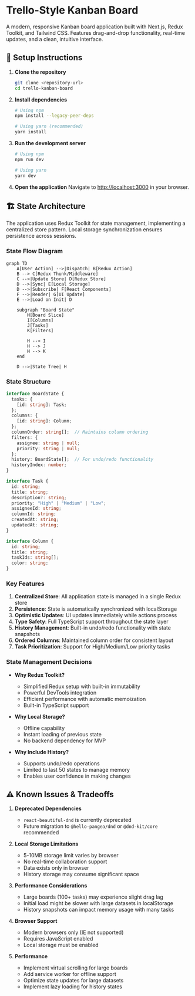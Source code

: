 # Trello-Style Kanban Board

A modern, responsive Kanban board application built with Next.js, Redux Toolkit, and Tailwind CSS. Features drag-and-drop functionality, real-time updates, and a clean, intuitive interface.

## 🚀 Setup Instructions

1. **Clone the repository**
   ```bash
   git clone <repository-url>
   cd trello-kanban-board
   ```

2. **Install dependencies**
   ```bash
   # Using npm
   npm install --legacy-peer-deps

   # Using yarn (recommended)
   yarn install
   ```

3. **Run the development server**
   ```bash
   # Using npm
   npm run dev

   # Using yarn
   yarn dev
   ```

4. **Open the application**
   Navigate to [http://localhost:3000](http://localhost:3000) in your browser.

## 🏗️ State Architecture

The application uses Redux Toolkit for state management, implementing a centralized store pattern. Local storage synchronization ensures persistence across sessions.

### State Flow Diagram

```mermaid
graph TD
    A[User Action] -->|Dispatch| B[Redux Action]
    B --> C[Redux Thunk/Middleware]
    C -->|Update Store| D[Redux Store]
    D -->|Sync| E[Local Storage]
    D -->|Subscribe| F[React Components]
    F -->|Render| G[UI Update]
    E -->|Load on Init| D
    
    subgraph "Board State"
        H[Board Slice]
        I[Columns]
        J[Tasks]
        K[Filters]
        
        H --> I
        H --> J
        H --> K
    end
    
    D -->|State Tree| H
```

### State Structure

```typescript
interface BoardState {
  tasks: {
    [id: string]: Task;
  };
  columns: {
    [id: string]: Column;
  };
  columnOrder: string[];  // Maintains column ordering
  filters: {
    assignee: string | null;
    priority: string | null;
  };
  history: BoardState[];  // For undo/redo functionality
  historyIndex: number;
}

interface Task {
  id: string;
  title: string;
  description?: string;
  priority: "High" | "Medium" | "Low";
  assigneeId: string;
  columnId: string;
  createdAt: string;
  updatedAt: string;
}

interface Column {
  id: string;
  title: string;
  taskIds: string[];
  color: string;
}
```

### Key Features

1. **Centralized Store**: All application state is managed in a single Redux store
2. **Persistence**: State is automatically synchronized with localStorage
3. **Optimistic Updates**: UI updates immediately while actions process
4. **Type Safety**: Full TypeScript support throughout the state layer
5. **History Management**: Built-in undo/redo functionality with state snapshots
6. **Ordered Columns**: Maintained column order for consistent layout
7. **Task Prioritization**: Support for High/Medium/Low priority tasks

### State Management Decisions

- **Why Redux Toolkit?**
  - Simplified Redux setup with built-in immutability
  - Powerful DevTools integration
  - Efficient performance with automatic memoization
  - Built-in TypeScript support

- **Why Local Storage?**
  - Offline capability
  - Instant loading of previous state
  - No backend dependency for MVP

- **Why Include History?**
  - Supports undo/redo operations
  - Limited to last 50 states to manage memory
  - Enables user confidence in making changes

## ⚠️ Known Issues & Tradeoffs

1. **Deprecated Dependencies**
   - `react-beautiful-dnd` is currently deprecated
   - Future migration to `@hello-pangea/dnd` or `@dnd-kit/core` recommended

2. **Local Storage Limitations**
   - 5-10MB storage limit varies by browser
   - No real-time collaboration support
   - Data exists only in browser
   - History storage may consume significant space

3. **Performance Considerations**
   - Large boards (100+ tasks) may experience slight drag lag
   - Initial load might be slower with large datasets in localStorage
   - History snapshots can impact memory usage with many tasks

4. **Browser Support**
   - Modern browsers only (IE not supported)
   - Requires JavaScript enabled
   - Local storage must be enabled

3. **Performance**
   - Implement virtual scrolling for large boards
   - Add service worker for offline support
   - Optimize state updates for large datasets
   - Implement lazy loading for history states
